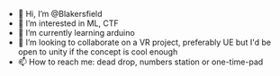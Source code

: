 - 👋 Hi, I’m @Blakersfield
- 👀 I’m interested in ML, CTF
- 🌱 I’m currently learning arduino
- 💞️ I’m looking to collaborate on a VR project, preferably UE but I'd be open to unity if the concept is cool enough
- 📫 How to reach me: dead drop, numbers station or one-time-pad

<!---
Blakersfield/Blakersfield is a ✨ special ✨ repository because its `README.md` (this file) appears on your GitHub profile.
You can click the Preview link to take a look at your changes.
--->
